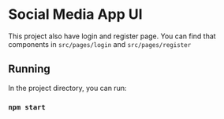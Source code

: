 # Social Media App UI

This project also have login and register page. You can find that components in `src/pages/login` and  `src/pages/register`

## Running

In the project directory, you can run:

### `npm start`

